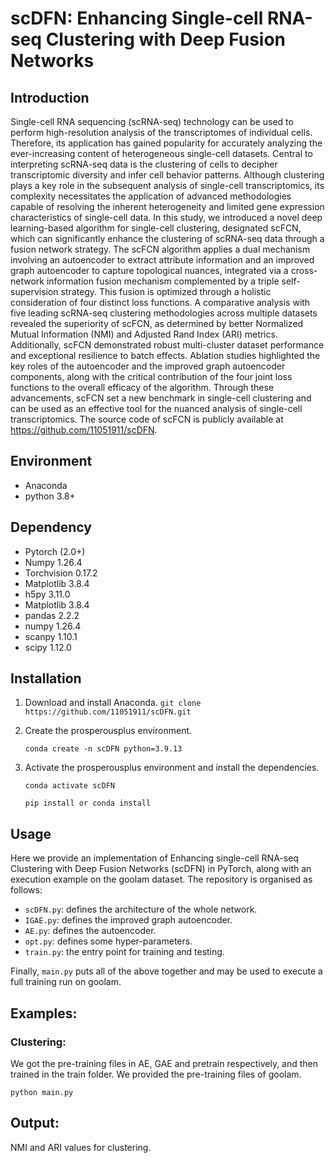 # scDFN: Enhancing Single-cell RNA-seq Clustering with Deep Fusion Networks

## Introduction

Single-cell RNA sequencing (scRNA-seq) technology can be used to perform high-resolution analysis of the transcriptomes of individual cells. Therefore, its application has gained popularity for accurately analyzing the ever-increasing content of heterogeneous single-cell datasets. Central to interpreting scRNA-seq data is the clustering of cells to decipher transcriptomic diversity and infer cell behavior patterns. Although clustering plays a key role in the subsequent analysis of single-cell transcriptomics, its complexity necessitates the application of advanced methodologies capable of resolving the inherent heterogeneity and limited gene expression characteristics of single-cell data. In this study, we introduced a novel deep learning-based algorithm for single-cell clustering, designated scFCN, which can significantly enhance the clustering of scRNA-seq data through a fusion network strategy. The scFCN algorithm applies a dual mechanism involving an autoencoder to extract attribute information and an improved graph autoencoder to capture topological nuances, integrated via a cross-network information fusion mechanism complemented by a triple self-supervision strategy. This fusion is optimized through a holistic consideration of four distinct loss functions. A comparative analysis with five leading scRNA-seq clustering methodologies across multiple datasets revealed the superiority of scFCN, as determined by better Normalized Mutual Information (NMI) and Adjusted Rand Index (ARI) metrics. Additionally, scFCN demonstrated robust multi-cluster dataset performance and exceptional resilience to batch effects. Ablation studies highlighted the key roles of the autoencoder and the improved graph autoencoder components, along with the critical contribution of the four joint loss functions to the overall efficacy of the algorithm. Through these advancements, scFCN set a new benchmark in single-cell clustering and can be used as an effective tool for the nuanced analysis of single-cell transcriptomics. The source code of scFCN is publicly available at https://github.com/11051911/scDFN.

## Environment

* Anaconda
* python 3.8+
## Dependency

* Pytorch (2.0+)
* Numpy  1.26.4
* Torchvision 0.17.2
* Matplotlib 3.8.4
* h5py 3.11.0
* Matplotlib 3.8.4
* pandas 2.2.2
* numpy 1.26.4
* scanpy 1.10.1
* scipy 1.12.0

## Installation

1. Download and install Anaconda.
   ```git clone https://github.com/11051911/scDFN.git```

2. Create the prosperousplus environment.

   ```conda create -n scDFN python=3.9.13```

3. Activate the prosperousplus environment and install the dependencies.

   ```conda activate scDFN```

   ```pip install or conda install```

## Usage

Here we provide an implementation of Enhancing single-cell RNA-seq Clustering with Deep Fusion Networks (scDFN) in PyTorch, along with an execution example on the goolam dataset. The repository is organised as follows:

- `scDFN.py`: defines the architecture of the whole network.
- `IGAE.py`: defines the improved graph autoencoder.
- `AE.py`: defines the autoencoder.
- `opt.py`: defines some hyper-parameters.
- `train.py`: the entry point for training and testing.

Finally, `main.py` puts all of the above together and may be used to execute a full training run on goolam.

## Examples: 

### Clustering:
We got the pre-training files in AE, GAE and pretrain respectively, and then trained in the train folder. We provided the pre-training files of goolam.

```python main.py```


## Output:
NMI and ARI values ​​for clustering.


